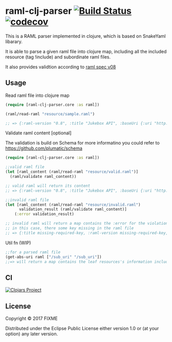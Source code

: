# raml-clj-parser [![Build Status](https://travis-ci.org/zacyang/raml-clj-parser.svg?branch=master)](https://travis-ci.org/zacyang/raml-clj-parser) [![codecov](https://codecov.io/gh/zacyang/raml-clj-parser/branch/master/graph/badge.svg)](https://codecov.io/gh/zacyang/raml-clj-parser)
This is a RAML parser implemented in clojure, which is based on SnakeYaml libarary.

It is able to parse a given raml file into clojure map, including all the included resource (tag !include) and subordinate raml files.

It also provides validtion according to [raml spec v08](https://github.com/raml-org/raml-spec/blob/master/versions/raml-08/raml-08.md)

## Usage

Read raml file into clojure map

```clojure
(require [raml-clj-parser.core :as raml])

(raml/read-raml "resource/sample.raml")

;; => {:raml-version "0.8", :title "Jukebox API", :baseUri {:uri "http://jukebox.api.com", :raml-clj-parser.reader/uri-parameters []}, :version "v1"}

```

Validate raml content [optional]

The validation is build on Schema for more informatino you could refer to https://github.com/plumatic/schema
```clojure
(require [raml-clj-parser.core :as raml])

;;valid raml file
(let [raml_content (raml/read-raml "resource/valid.raml")]
  (raml/validate raml_content))

;; valid raml will return its content
;; => {:raml-version "0.8", :title "Jukebox API", :baseUri {:uri "http://jukebox.api.com", :raml-clj-parser.reader/uri-parameters []}, :version "v1"}

;;invalid raml file
(let [raml_content (raml/read-raml "resource/invalid.raml")
      validation_result (raml/validate raml_content)]
    (:error validation_result)

;; invalid raml will return a map contains the :error for the violation
;; in this case, there some key missing in the raml file
;; => {:title missing-required-key, :raml-version missing-required-key, :baseUri missing-required-key, (not ("Resource must starts with /" :error)) invalid-key}

```

Util fn (WIP)
```clojure
;;for a parsed raml file 
(get-abs-uri raml ["/sub_uri" "/sub_uri"])
;;=> will return a map contains the leaf resources's information including uri parameter and header

```


## CI

[![Clojars Project](https://img.shields.io/clojars/v/raml-clj-parser.svg)](https://clojars.org/raml-clj-parser)

## License

Copyright © 2017 FIXME

Distributed under the Eclipse Public License either version 1.0 or (at
your option) any later version.
